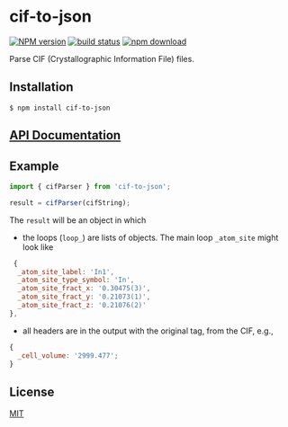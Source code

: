 # cif-to-json

[![NPM version][npm-image]][npm-url]
[![build status][ci-image]][ci-url]
[![npm download][download-image]][download-url]

Parse CIF (Crystallographic Information File) files.

## Installation

`$ npm install cif-to-json`

## [API Documentation](https://cheminfo.github.io/cif-to-json/)

## Example

```js
import { cifParser } from 'cif-to-json';

result = cifParser(cifString);
```

The `result` will be an object in which

- the loops (`loop_`) are lists of objects. The main loop `_atom_site` might look like

```javascript
 {
  _atom_site_label: 'In1',
  _atom_site_type_symbol: 'In',
  _atom_site_fract_x: '0.30475(3)',
  _atom_site_fract_y: '0.21073(1)',
  _atom_site_fract_z: '0.21076(2)'
},
```

- all headers are in the output with the original tag, from the CIF, e.g.,

```javascript
{
  _cell_volume: '2999.477';
}
```

## License

[MIT](./LICENSE)

[npm-image]: https://img.shields.io/npm/v/cif-to-json.svg
[npm-url]: https://www.npmjs.com/package/cif-to-json
[ci-image]: https://github.com/cheminfo/cif-to-json/workflows/Node.js%20CI/badge.svg?branch=main
[ci-url]: https://github.com/cheminfo/cif-to-json/actions?query=workflow%3A%22Node.js+CI%22
[download-image]: https://img.shields.io/npm/dm/cif-to-json.svg
[download-url]: https://www.npmjs.com/package/cif-to-json
